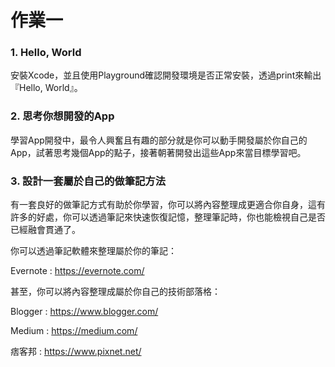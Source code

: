 # 作業一 

### 1. Hello, World

安裝Xcode，並且使用Playground確認開發環境是否正常安裝，透過print來輸出『Hello, World』。

### 2. 思考你想開發的App

學習App開發中，最令人興奮且有趣的部分就是你可以動手開發屬於你自己的App，試著思考幾個App的點子，接著朝著開發出這些App來當目標學習吧。

### 3. 設計一套屬於自己的做筆記方法

有一套良好的做筆記方式有助於你學習，你可以將內容整理成更適合你自身，這有許多的好處，你可以透過筆記來快速恢復記憶，整理筆記時，你也能檢視自己是否已經融會貫通了。

你可以透過筆記軟體來整理屬於你的筆記：

Evernote : https://evernote.com/

甚至，你可以將內容整理成屬於你自己的技術部落格：

Blogger : https://www.blogger.com/

Medium : https://medium.com/

痞客邦 : https://www.pixnet.net/

